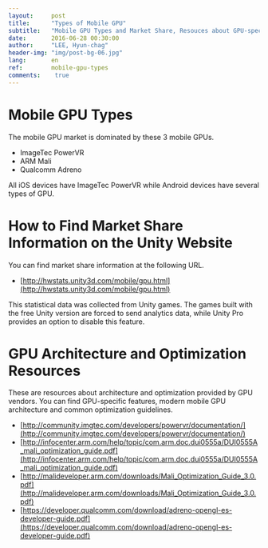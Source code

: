 ```yaml
---
layout:     post
title:      "Types of Mobile GPU"
subtitle:   "Mobile GPU Types and Market Share, Resouces about GPU-specific Architecture and Optimization"
date:       2016-06-28 00:30:00
author:     "LEE, Hyun-chag"
header-img: "img/post-bg-06.jpg"
lang:       en
ref:        mobile-gpu-types
comments:    true
---
```


# Mobile GPU Types

The mobile GPU market is dominated by these 3 mobile GPUs.

* ImageTec PowerVR
* ARM Mali
* Qualcomm Adreno

All iOS devices have ImageTec PowerVR while Android devices have several types of GPU. 

# How to Find Market Share Information on the Unity Website

You can find market share information at the following URL. 

* [http://hwstats.unity3d.com/mobile/gpu.html](http://hwstats.unity3d.com/mobile/gpu.html)

This statistical data was collected from Unity games. The games built with the free Unity version are forced to send analytics data, while Unity Pro provides an option to disable this feature.

# GPU Architecture and Optimization Resources 

These are resources about architecture and optimization provided by GPU vendors. You can find GPU-specific features, modern mobile GPU architecture and common optimization guidelines.

* [http://community.imgtec.com/developers/powervr/documentation/](http://community.imgtec.com/developers/powervr/documentation/)
* [http://infocenter.arm.com/help/topic/com.arm.doc.dui0555a/DUI0555A_mali_optimization_guide.pdf](http://infocenter.arm.com/help/topic/com.arm.doc.dui0555a/DUI0555A_mali_optimization_guide.pdf)
* [http://malideveloper.arm.com/downloads/Mali_Optimization_Guide_3.0.pdf](http://malideveloper.arm.com/downloads/Mali_Optimization_Guide_3.0.pdf)
* [https://developer.qualcomm.com/download/adreno-opengl-es-developer-guide.pdf](https://developer.qualcomm.com/download/adreno-opengl-es-developer-guide.pdf)
